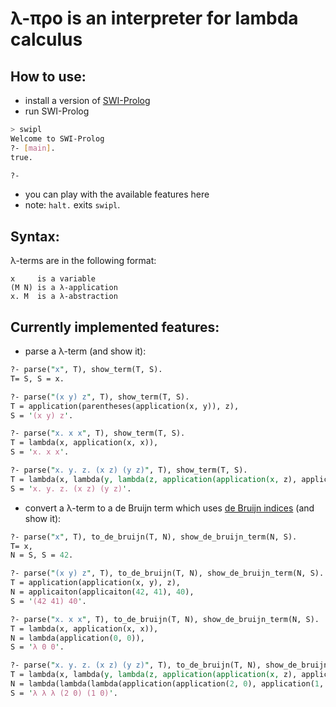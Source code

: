 λ-προ is an interpreter for lambda calculus
=====

How to use:
-----
* install a version of [SWI-Prolog](http://www.swi-prolog.org/)
* run SWI-Prolog

```bash
> swipl
Welcome to SWI-Prolog
?- [main].
true.

?-
```
* you can play with the available features here
* note: `halt.` exits `swipl`.

Syntax:
-----
λ-terms are in the following format:
```
x     is a variable
(M N) is a λ-application
x. M  is a λ-abstraction
```

Currently implemented features:
-----
* parse a λ-term (and show it):

```pl
?- parse("x", T), show_term(T, S).
T= S, S = x.

?- parse("(x y) z", T), show_term(T, S).
T = application(parentheses(application(x, y)), z),
S = '(x y) z'.

?- parse("x. x x", T), show_term(T, S).
T = lambda(x, application(x, x)),
S = 'x. x x'.

?- parse("x. y. z. (x z) (y z)", T), show_term(T, S).
T = lambda(x, lambda(y, lambda(z, application(application(x, z), application(y, z))))),
S = 'x. y. z. (x z) (y z)'.
```
* convert a λ-term to a de Bruijn term which uses [de Bruijn indices](https://en.wikipedia.org/wiki/De_Bruijn_index) (and show it):

```pl
?- parse("x", T), to_de_bruijn(T, N), show_de_bruijn_term(N, S).
T= x,
N = S, S = 42.

?- parse("(x y) z", T), to_de_bruijn(T, N), show_de_bruijn_term(N, S).
T = application(application(x, y), z),
N = applicaiton(applicaiton(42, 41), 40),
S = '(42 41) 40'.

?- parse("x. x x", T), to_de_bruijn(T, N), show_de_bruijn_term(N, S).
T = lambda(x, application(x, x)),
N = lambda(application(0, 0)),
S = 'λ 0 0'.

?- parse("x. y. z. (x z) (y z)", T), to_de_bruijn(T, N), show_de_bruijn_term(N, S).
T = lambda(x, lambda(y, lambda(z, application(application(x, z), application(y, z))))),
N = lambda(lambda(lambda(application(application(2, 0), application(1, 0))))),
S = 'λ λ λ (2 0) (1 0)'.
```
